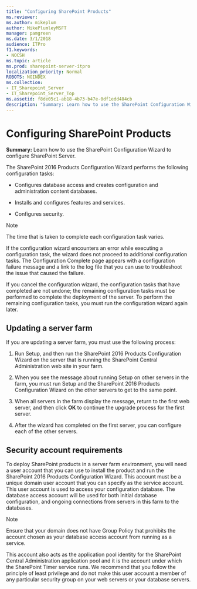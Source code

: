 ```yaml
---
title: "Configuring SharePoint Products"
ms.reviewer: 
ms.author: mikeplum
author: MikePlumleyMSFT
manager: pamgreen
ms.date: 3/1/2018
audience: ITPro
f1.keywords:
- NOCSH
ms.topic: article
ms.prod: sharepoint-server-itpro
localization_priority: Normal
ROBOTS: NOINDEX
ms.collection:
- IT_Sharepoint_Server
- IT_Sharepoint_Server_Top
ms.assetid: f8de05c1-ab18-4b73-b47e-0df1edd484cb
description: "Summary: Learn how to use the SharePoint Configuration Wizard to configure SharePoint Server."
---
```


# Configuring SharePoint Products

 **Summary:** Learn how to use the SharePoint Configuration Wizard to configure SharePoint Server. 
  
The SharePoint 2016 Products Configuration Wizard performs the following configuration tasks:
  
- Configures database access and creates configuration and administration content databases.
    
- Installs and configures features and services.
    
- Configures security.
    
> [!NOTE]
> The time that is taken to complete each configuration task varies. 
  
If the configuration wizard encounters an error while executing a configuration task, the wizard does not proceed to additional configuration tasks. The Configuration Complete page appears with a configuration failure message and a link to the log file that you can use to troubleshoot the issue that caused the failure.
  
If you cancel the configuration wizard, the configuration tasks that have completed are not undone; the remaining configuration tasks must be performed to complete the deployment of the server. To perform the remaining configuration tasks, you must run the configuration wizard again later.
  
## Updating a server farm

If you are updating a server farm, you must use the following process:
  
1. Run Setup, and then run the SharePoint 2016 Products Configuration Wizard on the server that is running the SharePoint Central Administration web site in your farm. 
    
2. When you see the message about running Setup on other servers in the farm, you must run Setup and the SharePoint 2016 Products Configuration Wizard on the other servers to get to the same point.
    
3. When all servers in the farm display the message, return to the first web server, and then click **OK** to continue the upgrade process for the first server. 
    
4. After the wizard has completed on the first server, you can configure each of the other servers.
    
## Security account requirements

To deploy SharePoint products in a server farm environment, you will need a user account that you can use to install the product and run the SharePoint 2016 Products Configuration Wizard. This account must be a unique domain user account that you can specify as the service account. This user account is used to access your configuration database. The database access account will be used for both initial database configuration, and ongoing connections from servers in this farm to the databases. 
  
> [!NOTE]
> Ensure that your domain does not have Group Policy that prohibits the account chosen as your database access account from running as a service. 
  
This account also acts as the application pool identity for the SharePoint Central Administration application pool and it is the account under which the SharePoint Timer service runs. We recommend that you follow the principle of least privilege and do not make this user account a member of any particular security group on your web servers or your database servers.
  

